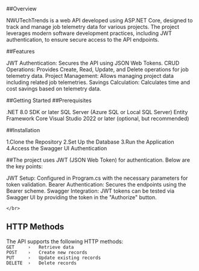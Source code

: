 ##Overview

NWUTechTrends is a web API developed using ASP.NET Core, designed to track and manage job telemetry data for various projects. The project leverages modern software development practices, including JWT authentication, to ensure secure access to the API endpoints.


##Features

JWT Authentication: Secures the API using JSON Web Tokens.
CRUD Operations: Provides Create, Read, Update, and Delete operations for job telemetry data.
Project Management: Allows managing project data including related job telemetries.
Savings Calculation: Calculates time and cost savings based on telemetry data.

##Getting Started
##Prerequisites

.NET 8.0 SDK or later
SQL Server (Azure SQL or Local SQL Server)
Entity Framework Core
Visual Studio 2022 or later (optional, but recommended)
  
  
  ##Installation
  
1.Clone the Repository
2.Set Up the Database
3.Run the Application
4.Access the Swagger UI
Authentication

##The project uses JWT (JSON Web Token) for authentication. Below are the key points:

JWT Setup: Configured in Program.cs with the necessary parameters for token validation.
Bearer Authentication: Secures the endpoints using the Bearer scheme.
Swagger Integration: JWT tokens can be tested via Swagger UI by providing the token in the "Authorize" button.

    </br>

## HTTP Methods 
The API supports the following HTTP methods: </br>
```GET     ›   Retrieve data``` </br>
```POST    ›   Create new records``` </br>
```PUT     ›   Update existing records``` </br>
```DELETE  ›   Delete records``` </br>
